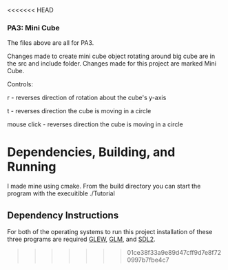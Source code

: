 <<<<<<< HEAD
### PA3: Mini Cube

The files above are all for PA3.

Changes made to create mini cube object rotating around big cube are in the src and include folder. Changes made for this project are marked Mini Cube. 

Controls:

r - reverses direction of rotation about the cube's y-axis 

t - reverses direction the cube is moving in a circle

mouse click - reverses direction the cube is moving in a circle

# Dependencies, Building, and Running
I made mine using cmake. From the build directory you can start the program with the execuitible ./Tutorial


## Dependency Instructions
For both of the operating systems to run this project installation of these three programs are required [GLEW](http://glew.sourceforge.net/), [GLM](http://glm.g-truc.net/0.9.7/index.html), and [SDL2](https://wiki.libsdl.org/Tutorials).


>>>>>>> 01ce38f33a9e89d47cff9d7e8f720997b7fbe4c7

